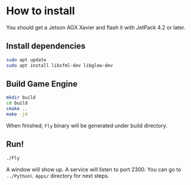 # How to install

You should get a Jetson AGX Xavier and flash it with JetPack 4.2 or later.

## Install dependencies

```bash
sudo apt update
sudo apt install libsfml-dev libglew-dev
```

## Build Game Engine

```bash
mkdir build
cd build
cmake ..
make -j4
```

When finished, `Fly` binary will be generated under build directory.

## Run!

```bash
./Fly
```

A window will show up. A service will listen to port 2300. You can go to `../Python\ Apps/` directory for next steps.


